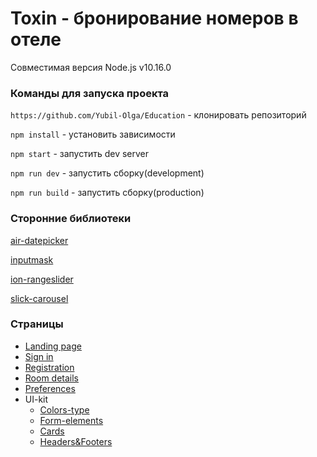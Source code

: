 # Toxin - бронирование номеров в отеле

Совместимая версия Node.js v10.16.0

### Команды для запуска проекта

`https://github.com/Yubil-Olga/Education` - клонировать репозиторий

`npm install` - установить зависимости

`npm start` - запустить dev server

`npm run dev` - запустить сборку(development)

`npm run build` - запустить сборку(production)

### Сторонние библиотеки

[air-datepicker](http://t1m0n.name/air-datepicker/docs/index-ru.html)

[inputmask](https://www.npmjs.com/package/inputmask)

[ion-rangeslider](http://ionden.com/a/plugins/ion.rangeSlider/)

[slick-carousel](https://kenwheeler.github.io/slick/)

### Страницы
* [Landing page](https://yubil-olga.github.io/Education/dist)
* [Sign in](https://yubil-olga.github.io/Education/dist/login)
* [Registration](https://yubil-olga.github.io/Education/dist/registration)
* [Room details](https://yubil-olga.github.io/Education/dist/room-details)
* [Preferences](https://yubil-olga.github.io/Education/dist/search-room.html)
* UI-kit
  * [Colors-type](https://yubil-olga.github.io/Education/dist/colors-type)
  * [Form-elements](https://yubil-olga.github.io/Education/dist/form-elements)
  * [Cards](https://yubil-olga.github.io/Education/dist/cards)
  * [Headers&Footers](https://yubil-olga.github.io/Education/dist/headers-footers)